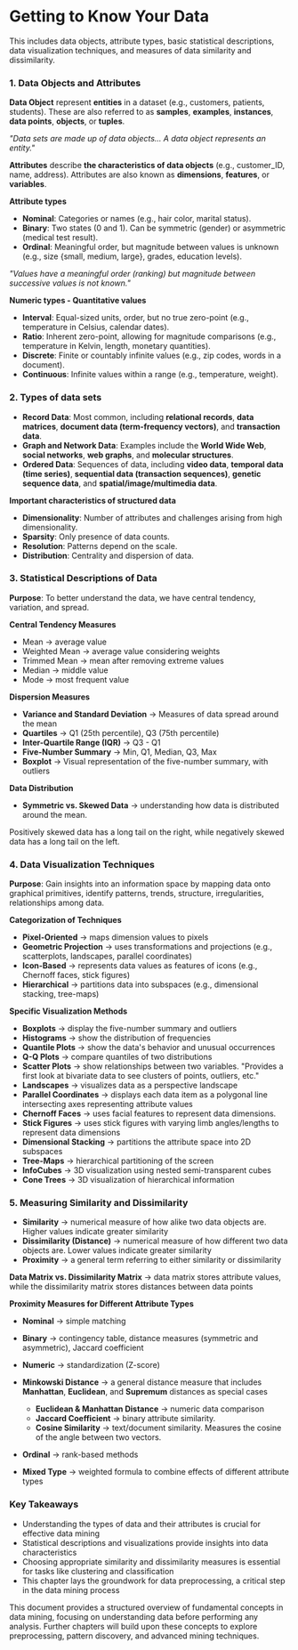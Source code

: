 # **Getting to Know Your Data**
This includes data objects, attribute types, basic statistical descriptions, data visualization techniques, and measures of data similarity and dissimilarity.

### **1. Data Objects and Attributes**

**Data Object** represent **entities** in a dataset (e.g., customers, patients, students). These are also referred to as **samples**, **examples**, **instances**, **data points**, **objects**, or **tuples**. 

*"Data sets are made up of data objects... A data object represents an entity."*

**Attributes** describe **the characteristics of data objects** (e.g., customer_ID, name, address). Attributes are also known as **dimensions**, **features**, or **variables**.

**Attribute types**
- **Nominal**: Categories or names (e.g., hair color, marital status).
- **Binary**: Two states (0 and 1). Can be symmetric (gender) or asymmetric (medical test result). 
- **Ordinal**: Meaningful order, but magnitude between values is unknown (e.g., size {small, medium, large}, grades, education levels). 

*"Values have a meaningful order (ranking) but magnitude between successive values is not known."*

**Numeric types - Quantitative values**
- **Interval**: Equal-sized units, order, but no true zero-point (e.g., temperature in Celsius, calendar dates).
- **Ratio**: Inherent zero-point, allowing for magnitude comparisons (e.g., temperature in Kelvin, length, monetary quantities).
- **Discrete**: Finite or countably infinite values (e.g., zip codes, words in a document).
- **Continuous**: Infinite values within a range (e.g., temperature, weight).

### **2. Types of data sets**
- **Record Data**: Most common, including **relational records**, **data matrices**, **document data (term-frequency vectors)**, and **transaction data**.
- **Graph and Network Data**: Examples include the **World Wide Web**, **social networks**, **web graphs**, and **molecular structures**.
- **Ordered Data**: Sequences of data, including **video data**, **temporal data (time series)**, **sequential data (transaction sequences)**, **genetic sequence data**, and **spatial/image/multimedia data**.

**Important characteristics of structured data**
- **Dimensionality**: Number of attributes and challenges arising from high dimensionality.
- **Sparsity**: Only presence of data counts.
- **Resolution**: Patterns depend on the scale.
- **Distribution**: Centrality and dispersion of data.

### **3. Statistical Descriptions of Data**

**Purpose**: To better understand the data, we have central tendency, variation, and spread.

**Central Tendency Measures**
- Mean $\rightarrow$ average value
- Weighted Mean $\rightarrow$ average value considering weights
- Trimmed Mean $\rightarrow$ mean after removing extreme values
- Median $\rightarrow$ middle value
- Mode $\rightarrow$ most frequent value

**Dispersion Measures**
- **Variance and Standard Deviation** $\rightarrow$  Measures of data spread around the mean
- **Quartiles** $\rightarrow$ Q1 (25th percentile), Q3 (75th percentile)
- **Inter-Quartile Range (IQR)** $\rightarrow$ Q3 - Q1
- **Five-Number Summary** $\rightarrow$ Min, Q1, Median, Q3, Max
- **Boxplot** $\rightarrow$ Visual representation of the five-number summary, with outliers

**Data Distribution**
- **Symmetric vs. Skewed Data** $\rightarrow$ understanding how data is distributed around the mean. 

Positively skewed data has a long tail on the right, while negatively skewed data has a long tail on the left.

### **4. Data Visualization Techniques**

**Purpose**: Gain insights into an information space by mapping data onto graphical primitives, identify patterns, trends, structure, irregularities, relationships among data.

**Categorization of Techniques**
- **Pixel-Oriented** $\rightarrow$ maps dimension values to pixels
- **Geometric Projection** $\rightarrow$ uses transformations and projections (e.g., scatterplots, landscapes, parallel coordinates)
- **Icon-Based** $\rightarrow$ represents data values as features of icons (e.g., Chernoff faces, stick figures)
- **Hierarchical** $\rightarrow$ partitions data into subspaces (e.g., dimensional stacking, tree-maps)

**Specific Visualization Methods**
- **Boxplots** $\rightarrow$ display the five-number summary and outliers
- **Histograms** $\rightarrow$ show the distribution of frequencies
- **Quantile Plots** $\rightarrow$ show the data's behavior and unusual occurrences
- **Q-Q Plots** $\rightarrow$ compare quantiles of two distributions
- **Scatter Plots** $\rightarrow$ show relationships between two variables. "Provides a first look at bivariate data to see clusters of points, outliers, etc."
- **Landscapes** $\rightarrow$ visualizes data as a perspective landscape
- **Parallel Coordinates** $\rightarrow$ displays each data item as a polygonal line intersecting axes representing attribute values
- **Chernoff Faces** $\rightarrow$ uses facial features to represent data dimensions.
- **Stick Figures** $\rightarrow$ uses stick figures with varying limb angles/lengths to represent data dimensions
- **Dimensional Stacking** $\rightarrow$ partitions the attribute space into 2D subspaces
- **Tree-Maps** $\rightarrow$ hierarchical partitioning of the screen
- **InfoCubes** $\rightarrow$ 3D visualization using nested semi-transparent cubes
- **Cone Trees** $\rightarrow$ 3D visualization of hierarchical information

### **5. Measuring Similarity and Dissimilarity**
- **Similarity** $\rightarrow$ numerical measure of how alike two data objects are. Higher values indicate greater similarity
- **Dissimilarity (Distance)** $\rightarrow$ numerical measure of how different two data objects are. Lower values indicate greater similarity
- **Proximity** $\rightarrow$ a general term referring to either similarity or dissimilarity

**Data Matrix vs. Dissimilarity Matrix** $\rightarrow$ data matrix stores attribute values, while the dissimilarity matrix stores distances between data points

**Proximity Measures for Different Attribute Types**
- **Nominal** $\rightarrow$ simple matching
- **Binary** $\rightarrow$ contingency table, distance measures (symmetric and asymmetric), Jaccard coefficient
- **Numeric** $\rightarrow$ standardization (Z-score)
- **Minkowski Distance**  $\rightarrow$ a general distance measure that includes **Manhattan**, **Euclidean**, and **Supremum** distances as special cases
    - **Euclidean & Manhattan Distance** $\rightarrow$ numeric data comparison
    - **Jaccard Coefficient** $\rightarrow$ binary attribute similarity.
    - **Cosine Similarity** $\rightarrow$ text/document similarity. Measures the cosine of the angle between two vectors.

- **Ordinal** $\rightarrow$ rank-based methods
- **Mixed Type** $\rightarrow$ weighted formula to combine effects of different attribute types

### **Key Takeaways**

- Understanding the types of data and their attributes is crucial for effective data mining
- Statistical descriptions and visualizations provide insights into data characteristics
- Choosing appropriate similarity and dissimilarity measures is essential for tasks like clustering and classification
- This chapter lays the groundwork for data preprocessing, a critical step in the data mining process

This document provides a structured overview of fundamental concepts in data mining, focusing on understanding data before performing any analysis. Further chapters will build upon these concepts to explore preprocessing, pattern discovery, and advanced mining techniques.